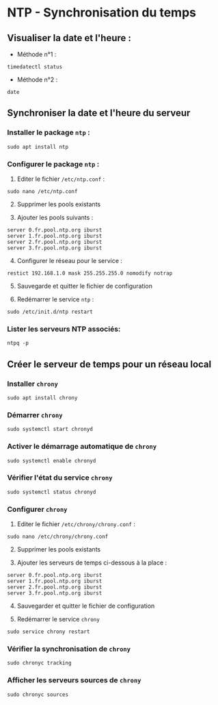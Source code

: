 # NTP - Synchronisation du temps

## Visualiser la date et l'heure :

* Méthode n°1 :

```shell
timedatectl status
```

* Méthode n°2 :

```shell
date
```

## Synchroniser la date et l'heure du serveur

### Installer le package `ntp` :

```shell
sudo apt install ntp
```

### Configurer le package `ntp` :

1. Editer le fichier `/etc/ntp.conf` :

```shell
sudo nano /etc/ntp.conf
```

2. Supprimer les pools existants

3. Ajouter les pools suivants :

```shell
server 0.fr.pool.ntp.org iburst
server 1.fr.pool.ntp.org iburst
server 2.fr.pool.ntp.org iburst
server 3.fr.pool.ntp.org iburst
```

4. Configurer le réseau pour le service :

```shell
restict 192.168.1.0 mask 255.255.255.0 nomodify notrap
```

5. Sauvegarde et quitter le fichier de configuration

6. Redémarrer le service `ntp` :

```shell
sudo /etc/init.d/ntp restart
```

### Lister les serveurs NTP associés:

```shell
ntpq -p
```

## Créer le serveur de temps pour un réseau local

### Installer `chrony`

```shell
sudo apt install chrony
```

### Démarrer `chrony`

```shell
sudo systemctl start chronyd
```

### Activer le démarrage automatique de `chrony`

```shell
sudo systemctl enable chronyd
```

### Vérifier l'état du service `chrony`

```shell
sudo systemctl status chronyd
```

### Configurer `chrony`

1. Editer le fichier `/etc/chrony/chrony.conf` :

```shell
sudo nano /etc/chrony/chrony.conf
```

2. Supprimer les pools existants

3. Ajouter les serveurs de temps ci-dessous à la place :

```shell
server 0.fr.pool.ntp.org iburst
server 1.fr.pool.ntp.org iburst
server 2.fr.pool.ntp.org iburst
server 3.fr.pool.ntp.org iburst
```

4. Sauvegarder et quitter le fichier de configuration

5. Redémarrer le service `chrony`

```shell
sudo service chrony restart
```

### Vérifier la synchronisation de `chrony`

```shell
sudo chronyc tracking
```

### Afficher les serveurs sources de `chrony`

```shell
sudo chronyc sources
```

